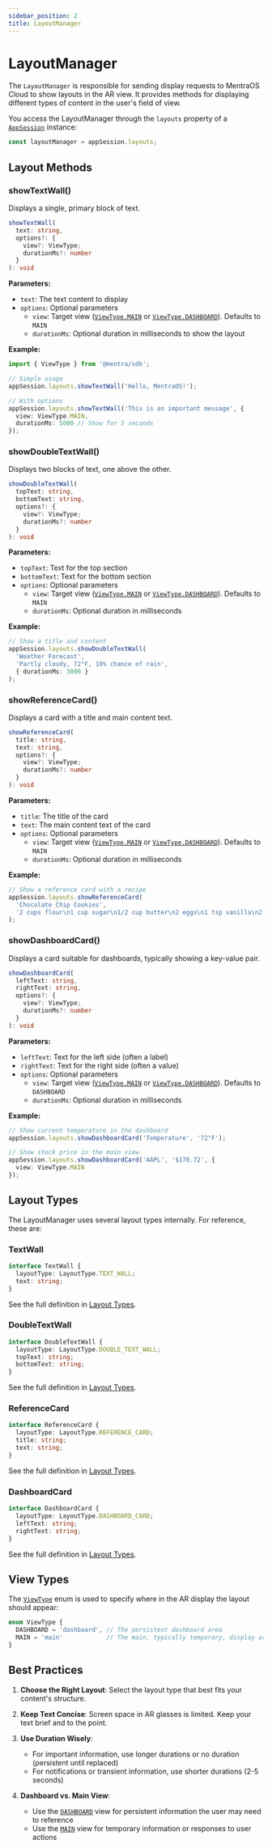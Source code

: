 ```yaml
---
sidebar_position: 2
title: LayoutManager
---
```


# LayoutManager

The `LayoutManager` is responsible for sending display requests to MentraOS Cloud to show layouts in the AR view. It provides methods for displaying different types of content in the user's field of view.

You access the LayoutManager through the `layouts` property of a [`AppSession`](/reference/app-session) instance:

```typescript
const layoutManager = appSession.layouts;
```

## Layout Methods

### showTextWall()

Displays a single, primary block of text.

```typescript
showTextWall(
  text: string,
  options?: {
    view?: ViewType;
    durationMs?: number
  }
): void
```

**Parameters:**
- `text`: The text content to display
- `options`: Optional parameters
  - `view`: Target view ([`ViewType.MAIN`](/reference/enums#viewtype) or [`ViewType.DASHBOARD`](/reference/enums#viewtype)). Defaults to `MAIN`
  - `durationMs`: Optional duration in milliseconds to show the layout

**Example:**
```typescript
import { ViewType } from '@mentra/sdk';

// Simple usage
appSession.layouts.showTextWall('Hello, MentraOS!');

// With options
appSession.layouts.showTextWall('This is an important message', {
  view: ViewType.MAIN,
  durationMs: 5000 // Show for 5 seconds
});
```

### showDoubleTextWall()

Displays two blocks of text, one above the other.

```typescript
showDoubleTextWall(
  topText: string,
  bottomText: string,
  options?: {
    view?: ViewType;
    durationMs?: number
  }
): void
```

**Parameters:**
- `topText`: Text for the top section
- `bottomText`: Text for the bottom section
- `options`: Optional parameters
  - `view`: Target view ([`ViewType.MAIN`](/reference/enums#viewtype) or [`ViewType.DASHBOARD`](/reference/enums#viewtype)). Defaults to `MAIN`
  - `durationMs`: Optional duration in milliseconds

**Example:**
```typescript
// Show a title and content
appSession.layouts.showDoubleTextWall(
  'Weather Forecast',
  'Partly cloudy, 72°F, 10% chance of rain',
  { durationMs: 3000 }
);
```

### showReferenceCard()

Displays a card with a title and main content text.

```typescript
showReferenceCard(
  title: string,
  text: string,
  options?: {
    view?: ViewType;
    durationMs?: number
  }
): void
```

**Parameters:**
- `title`: The title of the card
- `text`: The main content text of the card
- `options`: Optional parameters
  - `view`: Target view ([`ViewType.MAIN`](/reference/enums#viewtype) or [`ViewType.DASHBOARD`](/reference/enums#viewtype)). Defaults to `MAIN`
  - `durationMs`: Optional duration in milliseconds

**Example:**
```typescript
// Show a reference card with a recipe
appSession.layouts.showReferenceCard(
  'Chocolate Chip Cookies',
  '2 cups flour\n1 cup sugar\n1/2 cup butter\n2 eggs\n1 tsp vanilla\n2 cups chocolate chips\n\nMix ingredients. Bake at 350°F for 10-12 minutes.'
);
```


### showDashboardCard()

Displays a card suitable for dashboards, typically showing a key-value pair.

```typescript
showDashboardCard(
  leftText: string,
  rightText: string,
  options?: {
    view?: ViewType;
    durationMs?: number
  }
): void
```

**Parameters:**
- `leftText`: Text for the left side (often a label)
- `rightText`: Text for the right side (often a value)
- `options`: Optional parameters
  - `view`: Target view ([`ViewType.MAIN`](/reference/enums#viewtype) or [`ViewType.DASHBOARD`](/reference/enums#viewtype)). Defaults to `DASHBOARD`
  - `durationMs`: Optional duration in milliseconds

**Example:**
```typescript
// Show current temperature in the dashboard
appSession.layouts.showDashboardCard('Temperature', '72°F');

// Show stock price in the main view
appSession.layouts.showDashboardCard('AAPL', '$178.72', {
  view: ViewType.MAIN
});
```

## Layout Types

The LayoutManager uses several layout types internally. For reference, these are:

### TextWall

```typescript
interface TextWall {
  layoutType: LayoutType.TEXT_WALL;
  text: string;
}
```

See the full definition in [Layout Types](/reference/interfaces/layout-types#textwall).

### DoubleTextWall

```typescript
interface DoubleTextWall {
  layoutType: LayoutType.DOUBLE_TEXT_WALL;
  topText: string;
  bottomText: string;
}
```

See the full definition in [Layout Types](/reference/interfaces/layout-types#doubletextwall).

### ReferenceCard

```typescript
interface ReferenceCard {
  layoutType: LayoutType.REFERENCE_CARD;
  title: string;
  text: string;
}
```

See the full definition in [Layout Types](/reference/interfaces/layout-types#referencecard).

### DashboardCard

```typescript
interface DashboardCard {
  layoutType: LayoutType.DASHBOARD_CARD;
  leftText: string;
  rightText: string;
}
```

See the full definition in [Layout Types](/reference/interfaces/layout-types#dashboardcard).

## View Types

The [`ViewType`](/reference/enums#viewtype) enum is used to specify where in the AR display the layout should appear:

```typescript
enum ViewType {
  DASHBOARD = 'dashboard', // The persistent dashboard area
  MAIN = 'main'            // The main, typically temporary, display area
}
```

## Best Practices

1. **Choose the Right Layout**: Select the layout type that best fits your content's structure.

2. **Keep Text Concise**: Screen space in AR glasses is limited. Keep your text brief and to the point.

3. **Use Duration Wisely**:
   - For important information, use longer durations or no duration (persistent until replaced)
   - For notifications or transient information, use shorter durations (2-5 seconds)

4. **Dashboard vs. Main View**:
   - Use the [`DASHBOARD`](/reference/enums#viewtype) view for persistent information the user may need to reference
   - Use the [`MAIN`](/reference/enums#viewtype) view for temporary information or responses to user actions

